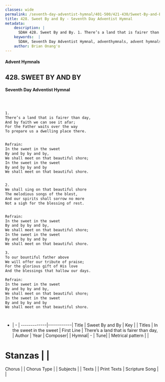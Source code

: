 ```yaml
---
classes: wide
permalink: /seventh-day-adventist-hymnal/401-500/421-430/Sweet-By-and-By/
title: 428. Sweet By and By - Seventh Day Adventist Hymnal
metadata:
    description: |
      SDAH 428. Sweet By and By. 1. There’s a land that is fairer than day, And by faith we can see it afar; For the Father waits over the way To prepare us a dwelling place there. 
    keywords:  |
      SDAH, Seventh Day Adventist Hymnal, adventhymnals, advent hymnals, Sweet By and By, There’s a land that is fairer than day, ,In the sweet in the sweet
    author: Brian Onang'o
---
```


#### Advent Hymnals
## 428. SWEET BY AND BY
#### Seventh Day Adventist Hymnal

```txt



1.
There’s a land that is fairer than day,
And by faith we can see it afar;
For the Father waits over the way
To prepare us a dwelling place there.


Refrain:
In the sweet in the sweet
By and by by and by,
We shall meet on that beautiful shore;
In the sweet in the sweet
By and by by and by
We shall meet on that beautiful shore.


2.
We shall sing on that beautiful shore
The melodious songs of the blest,
And our spirits shall sorrow no more
Not a sigh for the blessing of rest.


Refrain:
In the sweet in the sweet
By and by by and by,
We shall meet on that beautiful shore;
In the sweet in the sweet
By and by by and by
We shall meet on that beautiful shore.

3.
To our bountiful father above
We will offer our tribute of praise;
For the glorious gift of His love
And the blessings that hallow our days.

Refrain:
In the sweet in the sweet
By and by by and by,
We shall meet on that beautiful shore;
In the sweet in the sweet
By and by by and by
We shall meet on that beautiful shore.




```

- |   -  |
-------------|------------|
Title | Sweet By and By |
Key |  |
Titles | In the sweet in the sweet |
First Line | There’s a land that is fairer than day, |
Author | 
Year | 
Composer|  |
Hymnal|  - |
Tune|  |
Metrical pattern | |
# Stanzas |  |
Chorus |  |
Chorus Type |  |
Subjects |  |
Texts |  |
Print Texts | 
Scripture Song |  |
  
